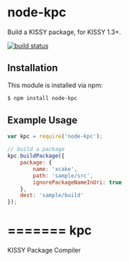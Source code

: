 # node-kpc

Build a KISSY package, for KISSY 1.3+.

[![build status](https://secure.travis-ci.org/abc-team/node-kpc.png)](http://travis-ci.org/abc-team/node-kpc)

## Installation

This module is installed via npm:

``` bash
$ npm install node-kpc
```

## Example Usage

``` js
var kpc = require('node-kpc');

// build a package
kpc.buildPackage({
    package: {
        name: 'xcake',
        path: 'sample/src',
        ignorePackageNameInUri: true
    },
    dest: 'sample/build'
});

```
=======
kpc
===

KISSY Package Compiler
